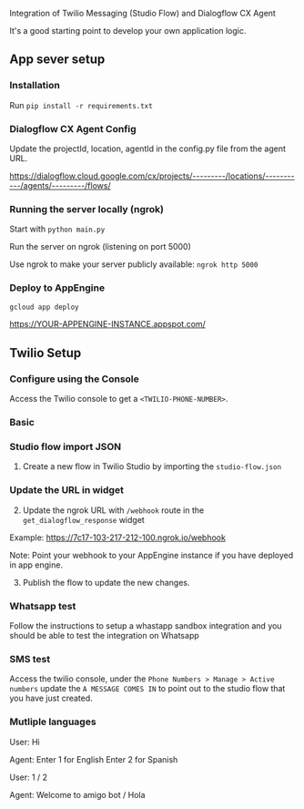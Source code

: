 Integration of Twilio Messaging (Studio Flow) and Dialogflow CX Agent

It's a good starting point to develop your own application logic.

## App sever setup

### Installation

Run `pip install -r requirements.txt`

### Dialogflow CX Agent Config

Update the projectId, location, agentId in the config.py file from the agent URL.

https://dialogflow.cloud.google.com/cx/projects/---------/locations/-----------/agents/---------/flows/
 
### Running the server locally (ngrok)

Start with `python main.py`

Run the server on ngrok (listening on port 5000)

Use ngrok to make your server publicly available: `ngrok http 5000`

### Deploy to AppEngine

```bash
gcloud app deploy
```

https://YOUR-APPENGINE-INSTANCE.appspot.com/


## Twilio Setup

### Configure using the Console
Access the Twilio console to get a `<TWILIO-PHONE-NUMBER>`.

### Basic

### Studio flow import JSON
1. Create a new flow in Twilio Studio by importing the `studio-flow.json`

### Update the URL in widget

2. Update the ngrok URL with `/webhook` route in the `get_dialogflow_response` widget 

Example: https://7c17-103-217-212-100.ngrok.io/webhook


Note: Point your webhook to your AppEngine instance if you have deployed in app engine.

3. Publish the flow to update the new changes.

### Whatsapp test 

Follow the instructions to setup a whastapp sandbox integration and you should be able to test the integration on Whatsapp

### SMS test

Access the twilio console, under the `Phone Numbers > Manage > Active numbers` update the `A MESSAGE COMES IN` to point out to the studio flow that you have just created. 


### Mutliple languages

User: Hi

Agent: Enter 1 for English
       Enter 2 for Spanish

User: 1 / 2

Agent: Welcome to amigo bot / Hola
